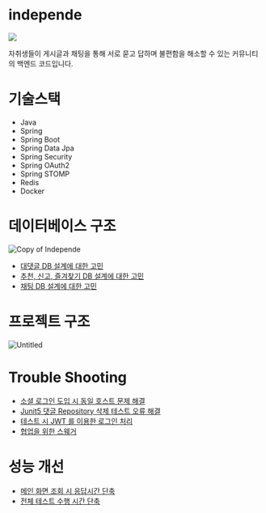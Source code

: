 # independe
<img align="center" src="https://github.com/cjunhyeok/independe/assets/97434544/8b3feaf8-c325-4797-938f-493abb0e1dc9">

자취생들이 게시글과 채팅을 통해 서로 묻고 답하며 불편함을 해소할 수 있는 커뮤니티의 백엔드 코드입니다.
# 기술스택
- Java
- Spring
- Spring Boot
- Spring Data Jpa
- Spring Security
- Spring OAuth2
- Spring STOMP
- Redis
- Docker
# 데이터베이스 구조
![Copy of Independe](https://github.com/cjunhyeok/independe/assets/97434544/888c9394-50a2-4bd0-81a0-96ac1211cae7)
- [대댓글 DB 설계에 대한 고민](https://jhdevelopment.tistory.com/43)
- [추천, 신고, 즐겨찾기 DB 설계에 대한 고민](https://jhdevelopment.tistory.com/45)
- [채팅 DB 설계에 대한 고민](https://jhdevelopment.tistory.com/50)
# 프로젝트 구조
![Untitled](https://github.com/independeProject/independe/assets/97434544/3f1c2641-5846-4859-974b-f37789f68f02)
# Trouble Shooting
- [소셜 로그인 도입 시 동일 호스트 문제 해결](https://jhdevelopment.tistory.com/54)
- [Junit5 댓글 Repository 삭제 테스트 오류 해결](https://jhdevelopment.tistory.com/44)
- [테스트 시 JWT 를 이용한 로그인 처리](https://jhdevelopment.tistory.com/49)
- [협업을 위한 스웨거](https://jhdevelopment.tistory.com/46)
# 성능 개선
- [메인 화면 조회 시 응답시간 단축](https://jhdevelopment.tistory.com/57)
- [전체 테스트 수행 시간 단축](https://jhdevelopment.tistory.com/56)